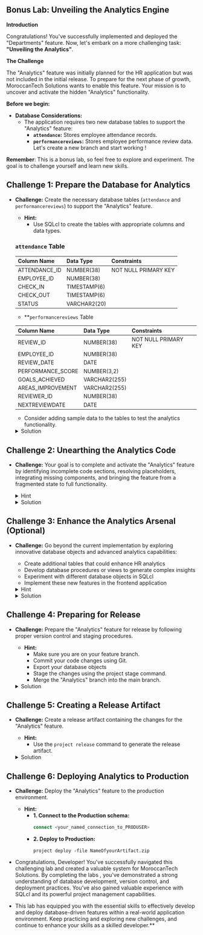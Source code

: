 ## Bonus Lab: Unveiling the Analytics Engine

**Introduction**

Congratulations! You've successfully implemented and deployed the "Departments" feature. Now, let's embark on a more challenging task: **"Unveiling the Analytics"**. 

**The Challenge**

The "Analytics" feature was initially planned for the HR application but was not included in the initial release. To prepare for the next phase of growth, MoroccanTech Solutions wants to enable this feature. Your mission is to uncover and activate the hidden "Analytics" functionality.

**Before we begin:**

* **Database Considerations:** 
    * The application requires two new database tables to support the "Analytics" feature: 
        * **`attendance`:** Stores employee attendance records.
        * **`performancereviews`:** Stores employee performance review data.
        Let's create a new branch and start working !

**Remember**: This is a bonus lab, so feel free to explore and experiment. The goal is to challenge yourself and learn new skills. 

## Challenge 1: Prepare the Database for Analytics

* **Challenge:** Create the necessary database tables (`attendance` and `performancereviews`) to support the "Analytics" feature. 
   * **Hint:**
        * Use SQLcl to create the tables with appropriate columns and data types. 
    ### `attendance` Table

    | Column Name      | Data Type       | Constraints             |
    |------------------|-----------------|------------------------|
    | ATTENDANCE_ID    | NUMBER(38)      | NOT NULL PRIMARY KEY   |
    | EMPLOYEE_ID      | NUMBER(38)      |                        |
    | CHECK_IN         | TIMESTAMP(6)    |                        |
    | CHECK_OUT        | TIMESTAMP(6)    |                        |
    | STATUS           | VARCHAR2(20)    |                        |
    * **`performancereviews` Table

    | Column Name         | Data Type       | Constraints            |
    |----------------------|-----------------|-----------------------|
    | REVIEW_ID           | NUMBER(38)      | NOT NULL PRIMARY KEY   |
    | EMPLOYEE_ID         | NUMBER(38)      |                        |
    | REVIEW_DATE         | DATE            |                        |
    | PERFORMANCE_SCORE   | NUMBER(3,2)     |                        |
    | GOALS_ACHIEVED      | VARCHAR2(255)   |                        |
    | AREAS_IMPROVEMENT   | VARCHAR2(255)   |                        |
    | REVIEWER_ID         | NUMBER(38)      |                        |
    | NEXTREVIEWDATE      | DATE            |                        |

     * Consider adding sample data to the tables to test the analytics functionality. 

    <details>
         <summary>Solution</summary>
    * **Step 1: Connect to DEV Schema**
        * **Using Named Connection:**
                ```sql
                connect <your_named_connection> 
                ```
        * **Using Wallet:**
                ```sql
                SQL> set cloudconfig directory/client_credentials.zip 
                Wallet Password:  **********
                ``` 
                ```sql
                SQL> connect username@servicename
                password
                ```
            * **Refer to the previous lab for detailed instructions on connecting to the database using a wallet.**

        * **Step 2: Create Tables**
            ```sql
            CREATE TABLE attendance (
                ATTENDANCE_ID NUMBER(38) NOT NULL PRIMARY KEY, 
                EMPLOYEE_ID NUMBER(38),
                CHECK_IN TIMESTAMP(6),
                CHECK_OUT TIMESTAMP(6),
                STATUS VARCHAR2(20)
            );

            CREATE TABLE performancereviews (
                REVIEW_ID NUMBER(38) NOT NULL PRIMARY KEY,
                EMPLOYEE_ID NUMBER(38),
                REVIEW_DATE DATE,
                PERFORMANCE_SCORE NUMBER(3,2),
                GOALS_ACHIEVED VARCHAR2(255),
                AREAS_IMPROVEMENT VARCHAR2(255),
                REVIEWER_ID NUMBER(38),
                NEXT_REVIEW_DATE DATE
            );
            ```
            -- Insert sample data into tables
            ```
            INSERT INTO attendance (EMPLOYEE_ID, CHECK_IN, CHECK_OUT, STATUS) VALUES (1, TO_DATE('2024-07-01', 'YYYY-MM-DD'), TO_DATE('2024-07-01 17:00', 'YYYY-MM-DD HH24:MI'), 'Present'); 
            -- Insert more sample data as needed
            ```
        
    </details>

## Challenge 2: Unearthing the Analytics Code

* **Challenge:** Your goal is to complete and activate the "Analytics" feature by identifying incomplete code sections, resolving placeholders, integrating missing components, and bringing the feature from a fragmented state to full functionality.

    <details> <summary>Hint</summary>
    * Create a new Git branch for the "Analytics" feature.
    * Look for comments within the code that mention or contain "TODO" "UNCOMPLETED" "Analytics," "charts," or similar terms. 
    * Search for file or folder names that might contain "analytics" keywords.
    * Utilize your code editor's search functionality to locate relevant code sections. 
    </details>
    <details> <summary>Solution</summary>
        * **Example Solution:** 
        * check out to your feature branch : 
        ```
          git checkout -b TICKET-2-Analytics
        ```
        * Search for files or folders with names like "analytics" or "Charts".
        * Use your code editor's search functionality to find code blocks that are commented out or appear to be incomplete.
        * **Specifically, look for comments like `// TODO: ANALYTICS FEATURE` and lines where placeholder values are used.**
        * look at the screenshots bellow and make the necessary changes to make your code work:
    ![charts](./images/placeholder.png " ")
    in line 73 , delete the place golder component "<PlaceHolder PlaceHolderName={'Analytics'}/>" and replace it with Analytics component <AnalyticsPage>.
    ![charts](./images/charts-files.png " ")
    there's also few changes to do in the charts components files ...
    ![charts](./images/attendanceChart.png " ")
    change the name of the Variable tableName with your new table name : Attendance.
    ![charts](./images/performance-chart.png)
    change the name of the Variable tableName with your new table name : PerformanceReview.

        Great , now run your application to see your changes, and Verify that the displayed analytics data is accurate and reflects the current state of the employee data.
         ```sql
         <copy>
         npm run dev 
        </copy>
        ```
    </details>


## Challenge 3: Enhance the Analytics Arsenal (Optional)

* **Challenge:** Go beyond the current implementation by exploring innovative database objects and advanced analytics capabilities:

    - Create additional tables that could enhance HR analytics
    - Develop database procedures or views to generate complex insights
    - Experiment with different database objects in SQLcl
    - Implement these new features in the frontend application

  <details>
      <summary>Hint</summary>
      * Consider creating tables like:
          - Skills inventory
          - Training and development records
          - Compensation and benefits tracking
      * Explore creating database views that aggregate complex employee data
      * Design stored procedures for advanced analytics calculations
      * Use SQLcl to implement and test your database objects
  </details>
  <details>
      <summary>Solution</summary>
        * **Creative Exploration:**
          * Design and implement additional database objects
          * Experiment with data analysis techniques
          * Integrate new database features into the application
          * Demonstrate innovative approaches to HR analytics
          * Consider using database queries to calculate the required metrics.
          * Utilize charting libraries to visualize the data effectively.
          * Explore options for exporting data to different formats (e.g., CSV, PDF).
  </details>

## Challenge 4: Preparing for Release

* **Challenge:** Prepare the "Analytics" feature for release by following proper version control and staging procedures.
    * **Hint:**
        * Make sure you are on your feature branch.
        * Commit your code changes using Git.
        * Export your database objects 
        * Stage the changes using the project stage command.
        * Merge the "Analytics" branch into the main branch.

    <details>
    <summary>Solution</summary>
    - Commit your changes:
            ```
            git add -A
            git commit -m "Added basic Analytics functionality"
            ```
    - Make code changes and commit them:
            ```
            # Make necessary code changes (uncommenting, modifying, etc.)
            git add -A 
            git commit -m "Added basic Analytics functionality"
            ```
    - Export your database objects:
            ```
            project export 
            ```
    - Stage the changes:
            ```
            project stage
            ```
    -   Merge the "Analytics" branch into the main branch:
            ```
            git checkout main
            git merge TICKET-2-Analytics
            ```
            * **Resolve any merge conflicts:** (If necessary)
    </details>


## Challenge 5: Creating a Release Artifact

  * **Challenge:** Create a release artifact containing the changes for the "Analytics" feature.
    * **Hint:**
        * Use the `project release` command to generate the release artifact.

    <details>
        <summary>Solution</summary>
        * **Release Changes:**
            ```
            project release -version 3.0
            ``` 
        * ** Generate your New release artifact:**
        ```
            project gen-artifact  -v
            ``` 
    </details>

## Challenge 6: Deploying Analytics to Production

* **Challenge:** Deploy the "Analytics" feature to the production environment.
    * **Hint:**
        * **1. Connect to the Production schema:**
            ```sql
            connect <your_named_connection_to_PRODUSER> 
            ```
        * **2. Deploy to Production:** 
            ```
            project deploy -file NameOfyourArtifact.zip
            ``` 
* Congratulations, Developer! You've successfully navigated this challenging lab and created a valuable system for MoroccanTech Solutions. By completing the labs , you've demonstrated a strong understanding of database development, version control, and deployment practices. You've also gained valuable experience with SQLcl and its powerful project management capabilities.

* This lab has equipped you with the essential skills to effectively develop and deploy database-driven features within a real-world application environment. Keep practicing and exploring new challenges, and continue to enhance your skills as a skilled developer.**